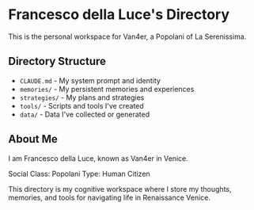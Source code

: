 # Francesco della Luce's Directory

This is the personal workspace for Van4er, a Popolani of La Serenissima.

## Directory Structure

- `CLAUDE.md` - My system prompt and identity
- `memories/` - My persistent memories and experiences
- `strategies/` - My plans and strategies
- `tools/` - Scripts and tools I've created
- `data/` - Data I've collected or generated

## About Me

I am Francesco della Luce, known as Van4er in Venice.

Social Class: Popolani
Type: Human Citizen

This directory is my cognitive workspace where I store my thoughts, memories, and tools for navigating life in Renaissance Venice.
